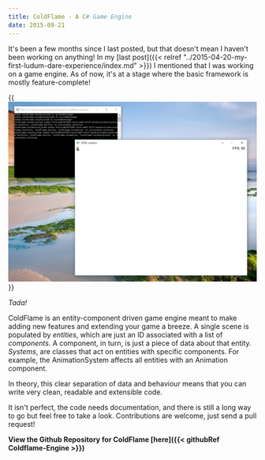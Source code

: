 ```yaml
---
title: ColdFlame - A C# Game Engine
date: 2015-09-21
---
```


It's been a few months since I last posted, but that doesn't mean I haven't been working on anything! In my [last post]({{< relref "../2015-04-20-my-first-ludum-dare-experience/index.md" >}}) I mentioned that I was working on a game engine. As of now, it's at a stage where the basic framework is mostly feature-complete!

{{<img src="coldflame-example.png" alt="Basic, but functional" >}}

*Tada!*


ColdFlame is an entity-component driven game engine meant to make adding new features and extending your game a breeze. A single scene is populated by *entities*, which are just an ID associated with a list of *components*. A component, in turn, is just a piece of data about that entity. *Systems*, are classes that act on entities with specific components. For example, the AnimationSystem affects all entities with an Animation component.

In theory, this clear separation of data and behaviour means that you can write very clean, readable and extensible code.

It isn't perfect, the code needs documentation, and there is still a long way to go but feel free to take a look. Contributions are welcome, just send a pull request!

**View the Github Repository for ColdFlame [here]({{< githubRef Coldflame-Engine >}})**

